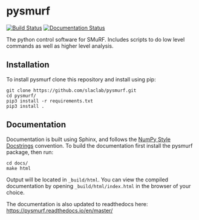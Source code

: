 # pysmurf

[![Build Status](https://travis-ci.com/slaclab/pysmurf.svg?branch=master)](https://travis-ci.com/slaclab/pysmurf) [![Documentation Status](https://readthedocs.org/projects/pysmurf/badge/?version=master)](https://pysmurf.readthedocs.io/en/master/?badge=master)

The python control software for SMuRF. Includes scripts to do low level
commands as well as higher level analysis.

## Installation
To install pysmurf clone this repository and install using pip:

```
git clone https://github.com/slaclab/pysmurf.git
cd pysmurf/
pip3 install -r requirements.txt
pip3 install .
```

## Documentation
Documentation is built using Sphinx, and follows the [NumPy Style
Docstrings][1] convention. To build the documentation first install
the pysmurf package, then run:

```
cd docs/
make html
```

Output will be located in `_build/html`. You can view the compiled
documentation by opening `_build/html/index.html` in the browser of your choice.

The documentation is also updated to readthedocs here: https://pysmurf.readthedocs.io/en/master/

[1]: https://sphinxcontrib-napoleon.readthedocs.io/en/latest/example_numpy.html
